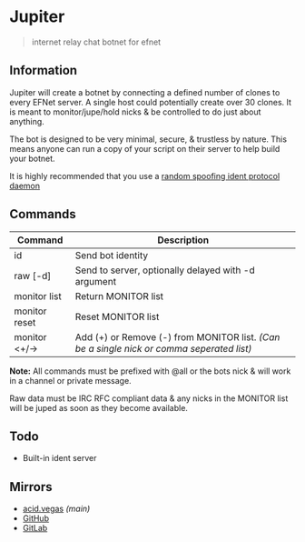 # Jupiter
> internet relay chat botnet for efnet


## Information
Jupiter will create a botnet by connecting a defined number of clones to every EFNet server. A single host could potentially create over 30 clones. It is meant to monitor/jupe/hold nicks & be controlled to do just about anything.

The bot is designed to be very minimal, secure, & trustless by nature. This means anyone can run a copy of your script on their server to help build your botnet.

It is highly recommended that you use a [random spoofing ident protocol daemon](https://github.com/acidvegas/random/blob/master/irc/identd.py)

## Commands
| Command              | Description                                                                                       |
| -------------------- | ------------------------------------------------------------------------------------------------- |
| id                   | Send bot identity                                                                                 |
| raw     [-d] <data>  | Send <data> to server, optionally delayed with -d argument                                        |
| monitor list         | Return MONITOR list                                                                               |
| monitor reset        | Reset MONITOR list                                                                                |
| monitor <+/-><nicks> | Add (+) or Remove (-) <nicks> from MONITOR list. *(Can be a single nick or comma seperated list)* |

**Note:** All commands must be prefixed with @all or the bots nick & will work in a channel or private message.

Raw data must be IRC RFC compliant data & any nicks in the MONITOR list will be juped as soon as they become available.

## Todo
* Built-in ident server
 
## Mirrors
- [acid.vegas](https://acid.vegas/jupiter) *(main)*
- [GitHub](https://github.com/acidvegas/jupiter)
- [GitLab](https://gitlab.com/acidvegas/jupiter)